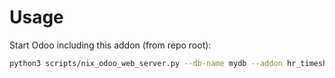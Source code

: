 # Usage

Start Odoo including this addon (from repo root):

```bash
python3 scripts/nix_odoo_web_server.py --db-name mydb --addon hr_timesheet_attendance
```
